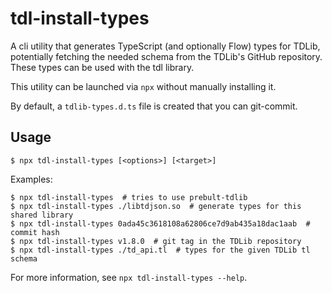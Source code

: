 # tdl-install-types

A cli utility that generates TypeScript (and optionally Flow) types for TDLib,
potentially fetching the needed schema from the TDLib's GitHub repository.
These types can be used with the tdl library.

This utility can be launched via `npx` without manually installing it.

By default, a `tdlib-types.d.ts` file is created that you can git-commit.

## Usage

```console
$ npx tdl-install-types [<options>] [<target>]
```

Examples:

```console
$ npx tdl-install-types  # tries to use prebult-tdlib
$ npx tdl-install-types ./libtdjson.so  # generate types for this shared library
$ npx tdl-install-types 0ada45c3618108a62806ce7d9ab435a18dac1aab  # commit hash
$ npx tdl-install-types v1.8.0  # git tag in the TDLib repository
$ npx tdl-install-types ./td_api.tl  # types for the given TDLib tl schema
```

For more information, see `npx tdl-install-types --help`.

